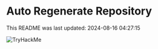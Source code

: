 # Auto Regenerate Repository

This README was last updated: 2024-08-16 04:27:15

 ![TryHackMe](https://tryhackme.com/badge/533634)
